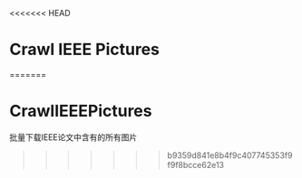 <<<<<<< HEAD
# Crawl IEEE Pictures
=======
# CrawlIEEEPictures
批量下载IEEE论文中含有的所有图片
>>>>>>> b9359d841e8b4f9c407745353f9f9f8bcce62e13
